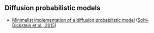 ## Diffusion probabilistic models

* [Minimalist implementation of a diffusion probabilistic model](./dpm_minimalist.ipynb) ([Sohl-Dickstein et al., 2015](https://arxiv.org/abs/1503.03585))
